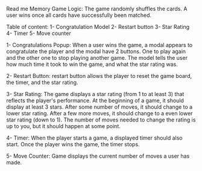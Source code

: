 Read me
Memory Game Logic: The game randomly shuffles the cards. A user wins once all cards have successfully been matched.

Table of content:
1- Congratulation Model
2- Restart button
3- Star Rating
4- Timer
5- Move counter

1- Congratulations Popup: When a user wins the game, a modal appears to congratulate the player and the modal have 2 buttons. One to play again and the other one to stop playing another game. The model tells the user how much time it took to win the game, and what the star rating was.

2- Restart Button:  restart button allows the player to reset the game board, the timer, and the star rating.

3- Star Rating: The game displays a star rating (from 1 to at least 3) that reflects the player's performance. At the beginning of a game, it should display at least 3 stars. After some number of moves, it should change to a lower star rating. After a few more moves, it should change to a even lower star rating (down to 1). The number of moves needed to change the rating is up to you, but it should happen at some point.

4- Timer: When the player starts a game, a displayed timer should also start. Once the player wins the game, the timer stops.

5- Move Counter: Game displays the current number of moves a user has made.

